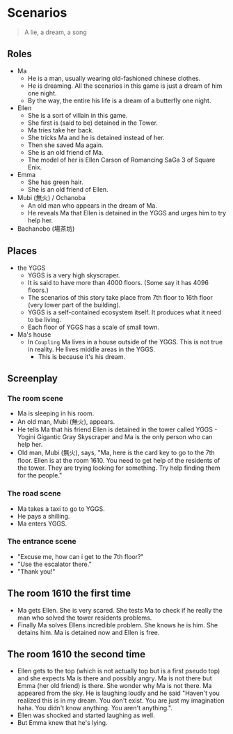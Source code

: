 # Scenarios

> A lie, a dream, a song

## Roles

- Ma
  - He is a man, usually wearing old-fashioned chinese clothes.
  - He is dreaming. All the scenarios in this game is just a dream of him one night.
  - By the way, the entire his life is a dream of a butterfly one night.
- Ellen
  - She is a sort of villain in this game.
  - She first is (said to be) detained in the Tower.
  - Ma tries take her back.
  - She tricks Ma and he is detained instead of her.
  - Then she saved Ma again.
  - She is an old friend of Ma.
  - The model of her is Ellen Carson of Romancing SaGa 3 of Square Enix.
- Emma
  - She has green hair.
  - She is an old friend of Ellen.
- Mubi (無火) / Ochanoba
  - An old man who appears in the dream of Ma.
  - He reveals Ma that Ellen is detained in the YGGS and urges him to try help her.
- Bachanobo (場茶坊)

## Places

- the YGGS
  - YGGS is a very high skyscraper.
  - It is said to have more than 4000 floors. (Some say it has 4096 floors.)
  - The scenarios of this story take place from 7th floor to 16th floor (very lower part of the building).
  - YGGS is a self-contained ecosystem itself. It produces what it need to be living.
  - Each floor of YGGS has a scale of small town.
- Ma's house
  - In `Coupling` Ma lives in a house outside of the YGGS. This is not true in reality. He lives middle areas in the YGGS.
    - This is because it's his dream.

## Screenplay

### The room scene
- Ma is sleeping in his room.
- An old man, Mubi (無火), appears.
- He tells Ma that his friend Ellen is detained in the tower called YGGS - Yogini Gigantic Gray Skyscraper and Ma is the only person who can help her.
- Old man, Mubi (無火), says, "Ma, here is the card key to go to the 7th floor. Ellen is at the room 1610. You need to get help of the residents of the tower. They are trying looking for something. Try help finding them for the people."

### The road scene
- Ma takes a taxi to go to YGGS.
- He pays a shilling.
- Ma enters YGGS.

### The entrance scene
- "Excuse me, how can i get to the 7th floor?"
- "Use the escalator there."
- "Thank you!"

## The room 1610 the first time
- Ma gets Ellen. She is very scared. She tests Ma to check if he really the man who solved the tower residents problems.
- Finally Ma solves Ellens incredible problem. She knows he is him. She detains him. Ma is detained now and Ellen is free.

## The room 1610 the second time
- Ellen gets to the top (which is not actually top but is a first pseudo top) and she expects Ma is there and possibly angry. Ma is not there but Emma (her old friend) is there. She wonder why Ma is not there. Ma appeared from the sky. He is laughing loudly and he said "Haven't you realized this is in my dream. You don't exist. You are just my imagination haha. You didn't know anything. You aren't anything.".
- Ellen was shocked and started laughing as well.
- But Emma knew that he's lying.
